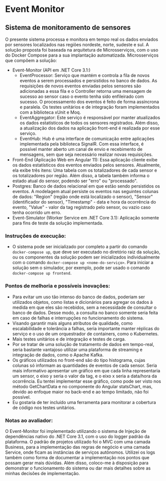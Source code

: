 # Event Monitor

## Sistema de monitoramento de sensores

O presente sistema processa e monitora em tempo real os dados enviados por sensores localizados nas regiões nordeste, norte, sudeste e sul. A solução proposta foi baseada na arquitetura de Microsserviços, com o uso do Docker Compose para a sua implantação automatizada.
Microsserviços que compõem a solução:
- Event-Monitor (API em .NET Core 3.1:)
  - EventProcessor: Serviço que mantém e controla a fila de novos eventos a serem processados e persistidos no banco de dados. As requisições de novos eventos enviadas pelos sensores são adicionadas a essa fila e o Controller retorna uma mensagem de sucesso ao sensor caso o evento tenha sido enfileirado com sucesso. O processamento dos eventos é feito de forma assíncrona e paralela. Os testes unitários e de integração foram implementados com a biblioteca xUnit e Moq.
  - EventAggregator: Este serviço é responsável por manter atualizados os dados estatísticos de todos os sensores registrados. Além disso, a atualização dos dados na aplicação front-end é realizada por esse serviço.
  - EventHub: Hub é uma interface de comunicação entre aplicações implementada pela biblioteca SignalR. Com essa interface, é possível manter aberto um canal de envio e recebimento de mensagens, sem que seja necessário realizar novas requisições.
- Front-End (Aplicação Web em Angular 11): Essa aplicação cliente exibe os dados estatísticos dos eventos enviados pelos sensores. Atualmente, ela exibe três itens: Uma tabela com os totalizadores de cada sensor e os totalizadores por região. Além disso, a tabela também informa o estado atual do sensor, podendo ser "erro" ou "processado".
- Postgres: Banco de dados relacional em que estão sendo persistidos os eventos. A modelagem atual persiste os eventos nas seguintes colunas de dados: "Region" (região onde está localizado o sensor), "Sensor" (identificador do sensor), "Timestamp" - data e hora da ocorrência do evento, "Value" - valor da tag registrado pelo sensor, ou vazio caso tenha ocorrido um erro.
- Event-Simulator (Worker Service em .NET Core 3.1): Aplicação somente para fins de teste da solução implementada.

### Instruções de execução:
- O sistema pode ser inicializado por completo a partir do comando `docker-compose up`, que deve ser executado no diretório raiz da solução, ou os componentes da solução podem ser inicializados individualmente com o comando `docker-compose up <nome-do-serviço>`. Para iniciar a solução sem o simulador, por exemplo, pode ser usado o comando `docker-compose up frontend`.

### Pontos de melhoria e possíveis inovações:
- Para evitar um uso tão intenso do banco de dados, poderiam ser utilizados objetos, como listas e dicionários para agregar os dados à medida em que eles são recebidos, sem a necessidade de consultar o banco de dados. Desse modo, a consulta no banco somente seria feita em caso de falhas e interrupções no funcionamento do sistema.
- Visando garantir mais alguns atributos de qualidade, como escalabilidade e tolerância a falhas, seria importante manter réplicas do serviço e o uso de um orquestrador de containers, como o Kubernetes.
- Mais testes unitários e de integração e testes de carga.
- Por se tratar de uma solução de tratamento de dados em tempo-real, seria bastante vantajoso utilizar uma plataforma de streaming e integração de dados, como o Apache Kafka.
- Os gráficos utilizados no front-end são do tipo histograma, cujas colunas só informam as quantidades de eventos de cada sensor. Seria mais informativo apresentar um gráfico em que cada linha representaria um sensor, o eixo y seria o valor da tag, e o eixo x seria a data/hora da ocorrência. Eu tentei implementar esse gráfico, como pode ser visto nos método GetChartData e no componente do Angular statsChart, mas, devido ao enfoque maior no back-end e ao tempo limitado, não foi possível.
- Eu gostaria de ter incluído uma ferramenta para monitorar a cobertura de código nos testes unitários.

### Notas ao avaliador:
O Event-Monitor foi implementado utilizando o sistema de Injeção de dependências nativo do .NET Core 3.1, com o uso do logger padrão da plataforma. O padrão de projetos utilizado foi o MVC com uma camada Business, para a implementação das regras de negócio e uma camada Service, onde ficam as instâncias de serviços autônomos. Utilizei os logs também como forma de documentar a implementação nos pontos que possam gerar mais dúvidas. Além disso, coloco-me à disposição para demonstrar o funcionamento do sistema ou dar mais detalhes sobre as minhas decisões de implementação.